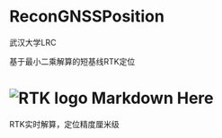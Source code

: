 # ReconGNSSPosition
武汉大学LRC

基于最小二乘解算的短基线RTK定位

# ![RTK logo](https://raw.github.com/adam-p/markdown-here/master/src/common/images/icon48.png) Markdown Here
RTK实时解算，定位精度厘米级
